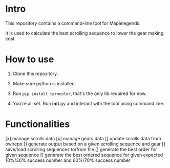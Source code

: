 # Intro
This repository contains a command-line tool for Maplelegends. 

It is used to calculate the best scrolling sequence to lower the gear making cost.

# How to use
1. Clone this repository.

2. Make sure python is installed

3. Run ```pip install termcolor```, that's the only lib required for now.

4. You're all set. Run __init__.py and interact with the tool using command line.

# Functionalities

[x] manage scrolls data
[x] manage gears data
[] update scrolls data from owlrepo
[] generate output besed on a given scrolling sequence and gear
[] save/load scrolling sequences to/from file
[] generate the best order for given sequence
[] generate the best ordered sequence for given expected 10%/30% success number and 60%/70% success number 